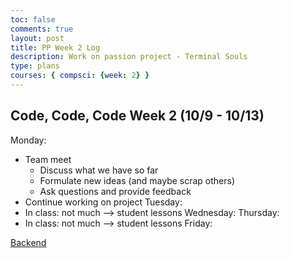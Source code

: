 ```yaml
---
toc: false
comments: true
layout: post
title: PP Week 2 Log
description: Work on passion project - Terminal Souls
type: plans
courses: { compsci: {week: 2} }
---
```


## Code, Code, Code Week 2 (10/9 - 10/13)
Monday:
- Team meet
    - Discuss what we have so far
    - Formulate new ideas (and maybe scrap others)
    - Ask questions and provide feedback
- Continue working on project
Tuesday:
- In class: not much --> student lessons
Wednesday: 
Thursday: 
- In class: not much --> student lessons
Friday: 

[Backend](https://github.com/dino596/JARMIRAMJI/issues/2)